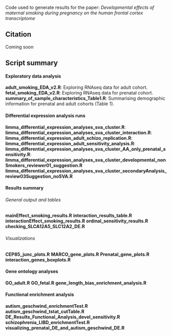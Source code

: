 Code used to generate results for the paper: *Developmental effects of maternal smoking during pregnancy on the human frontal cortex transcriptome*

## Citation
Coming soon

## Script summary

#### Exploratory data analysis
**adult_smoking_EDA_v2.R**: Exploring RNAseq data for adult cohort.
**fetal_smoking_EDA_v2.R**: Exploring RNAseq data for prenatal cohort.
**summary_of_sample_characteristics_Table1.R**: Summarising demographic information for prenatal and adult cohorts (Table 1).

#### Differential expression analysis runs
**limma_differential_expression_analyses_sva_cluster.R**:
**limma_differential_expression_analyses_sva_cluster_interaction.R**:
**limma_differential_expression_adult_schizo_replication.R**:
**limma_differential_expression_adult_sensitivity_analysis.R**:
**limma_differential_expression_analyses_sva_cluster_AA_only_prenatal_sensitivity.R**:
**limma_differential_expression_analyses_sva_cluster_developmental_nonSmokers_reviewer01_suggestion.R**
**limma_differential_expression_analyses_sva_cluster_secondaryAnalysis_review03Suggestion_noSVA.R**

#### Results summary

###### General output and tables
**mainEffect_smoking_results.R**
**interaction_results_table.R**
**interactionEffect_smoking_results.R**
**ordinal_sensitivity_results.R**
**checking_SLCA12A5_SLC12A2_DE.R**

###### Visualizations
**CEP85_junc_plots.R**
**MARCO_gene_plots.R**
**Prenatal_gene_plots.R**
**interaction_genes_boxplots.R**

#### Gene ontology analyses
**GO_adult.R**
**GO_fetal.R**
**gene_length_bias_enrichment_analysis.R**

#### Functional enrichment analysis
**autism_geschwind_enrichmentTest.R**
**autism_geschwind_tstat_cutTable.R**
**DE_Results_Functional_Analysis_devel_sensitivity.R**
**schizophrenia_LIBD_enrichmentTest.R**
**visualizing_prenatal_DE_and_autism_geschwind_DE.R**